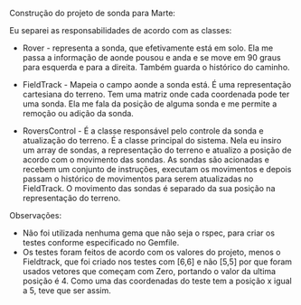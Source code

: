 
Construção do projeto de sonda para Marte:

Eu separei as responsabilidades de acordo com as classes: 
  - Rover - representa a sonda, que efetivamente está em solo. Ela me passa a informação de aonde pousou e anda
e se move em 90 graus para esquerda e para a direita. Também guarda o histórico do caminho.

  - FieldTrack - Mapeia o campo aonde a sonda está. É uma representação cartesiana do terreno. Tem uma matriz onde cada coordenada pode ter uma sonda.
Ela me fala da posição de alguma sonda e me permite a remoção ou adição da sonda.

  - RoversControl - É a classe responsável pelo controle da sonda e atualização do terreno. É a classe principal do sistema.
Nela eu insiro um array de sondas, a representação do terreno e atualizo a posição de acordo com o movimento das sondas.
As sondas são acionadas e recebem um conjunto de instruções, executam os movimentos e depois passam o histórico de movimentos 
para serem atualizadas no FieldTrack. O movimento das sondas é separado da sua posição na representação do terreno.

Observações: 

- Não foi utilizada nenhuma gema que não seja o rspec, para criar os testes conforme especificado no Gemfile.
- Os testes foram feitos de acordo com os valores do projeto, menos o Fieldtrack, que foi criado nos testes com [6,6] 
e não [5,5] por que foram usados vetores que começam com Zero, portando o valor da ultima posição é 4.
Como uma das coordenadas do teste tem a posição x igual a 5, teve que ser assim. 
